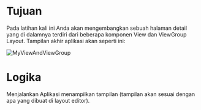 # Tujuan
Pada latihan kali ini Anda akan mengembangkan sebuah halaman detail yang di dalamnya terdiri dari beberapa komponen View dan ViewGroup Layout. Tampilan akhir aplikasi akan seperti ini:

![MyViewAndViewGroup](https://user-images.githubusercontent.com/68750843/116178461-cf710180-a73f-11eb-845f-c3b7e59c3feb.gif)


# Logika
Menjalankan Aplikasi menampilkan tampilan (tampilan akan sesuai dengan apa yang dibuat di layout editor).